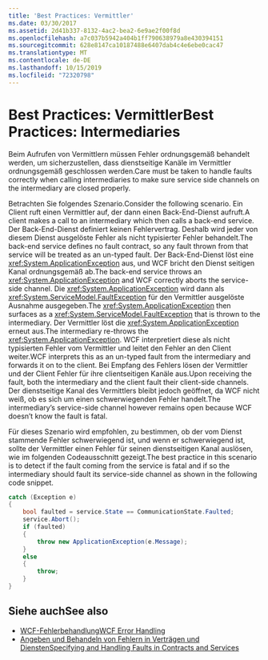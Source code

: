 ```yaml
---
title: 'Best Practices: Vermittler'
ms.date: 03/30/2017
ms.assetid: 2d41b337-8132-4ac2-bea2-6e9ae2f00f8d
ms.openlocfilehash: a7c037b5942a404b1ff790638979a8e430394151
ms.sourcegitcommit: 628e8147ca10187488e6407dab4c4e6ebe0cac47
ms.translationtype: MT
ms.contentlocale: de-DE
ms.lasthandoff: 10/15/2019
ms.locfileid: "72320798"
---
```

# <a name="best-practices-intermediaries"></a><span data-ttu-id="52670-102">Best Practices: Vermittler</span><span class="sxs-lookup"><span data-stu-id="52670-102">Best Practices: Intermediaries</span></span>
<span data-ttu-id="52670-103">Beim Aufrufen von Vermittlern müssen Fehler ordnungsgemäß behandelt werden, um sicherzustellen, dass dienstseitige Kanäle im Vermittler ordnungsgemäß geschlossen werden.</span><span class="sxs-lookup"><span data-stu-id="52670-103">Care must be taken to handle faults correctly when calling intermediaries to make sure service side channels on the intermediary are closed properly.</span></span>  
  
 <span data-ttu-id="52670-104">Betrachten Sie folgendes Szenario.</span><span class="sxs-lookup"><span data-stu-id="52670-104">Consider the following scenario.</span></span> <span data-ttu-id="52670-105">Ein Client ruft einen Vermittler auf, der dann einen Back-End-Dienst aufruft.</span><span class="sxs-lookup"><span data-stu-id="52670-105">A client makes a call to an intermediary which then calls a back-end service.</span></span>  <span data-ttu-id="52670-106">Der Back-End-Dienst definiert keinen Fehlervertrag. Deshalb wird jeder von diesem Dienst ausgelöste Fehler als nicht typisierter Fehler behandelt.</span><span class="sxs-lookup"><span data-stu-id="52670-106">The back-end service defines no fault contract, so any fault thrown from that service will be treated as an un-typed fault.</span></span>  <span data-ttu-id="52670-107">Der Back-End-Dienst löst eine <xref:System.ApplicationException> aus, und WCF bricht den Dienst seitigen Kanal ordnungsgemäß ab.</span><span class="sxs-lookup"><span data-stu-id="52670-107">The back-end service throws an <xref:System.ApplicationException> and WCF correctly aborts the service-side channel.</span></span> <span data-ttu-id="52670-108">Die <xref:System.ApplicationException> wird dann als <xref:System.ServiceModel.FaultException> für den Vermittler ausgelöste Ausnahme ausgegeben.</span><span class="sxs-lookup"><span data-stu-id="52670-108">The <xref:System.ApplicationException> then surfaces as a <xref:System.ServiceModel.FaultException> that is thrown to the intermediary.</span></span> <span data-ttu-id="52670-109">Der Vermittler löst die <xref:System.ApplicationException> erneut aus.</span><span class="sxs-lookup"><span data-stu-id="52670-109">The intermediary re-throws the <xref:System.ApplicationException>.</span></span> <span data-ttu-id="52670-110">WCF interpretiert diese als nicht typisierten Fehler vom Vermittler und leitet den Fehler an den Client weiter.</span><span class="sxs-lookup"><span data-stu-id="52670-110">WCF interprets this as an un-typed fault from the intermediary and forwards it on to the client.</span></span> <span data-ttu-id="52670-111">Bei Empfang des Fehlers lösen der Vermittler und der Client Fehler für ihre clientseitigen Kanäle aus.</span><span class="sxs-lookup"><span data-stu-id="52670-111">Upon receiving the fault, both the intermediary and the client fault their client-side channels.</span></span> <span data-ttu-id="52670-112">Der dienstseitige Kanal des Vermittlers bleibt jedoch geöffnet, da WCF nicht weiß, ob es sich um einen schwerwiegenden Fehler handelt.</span><span class="sxs-lookup"><span data-stu-id="52670-112">The intermediary’s service-side channel however remains open because WCF doesn’t know the fault is fatal.</span></span>  
  
 <span data-ttu-id="52670-113">Für dieses Szenario wird empfohlen, zu bestimmen, ob der vom Dienst stammende Fehler schwerwiegend ist, und wenn er schwerwiegend ist, sollte der Vermittler einen Fehler für seinen dienstseitigen Kanal auslösen, wie im folgenden Codeausschnitt gezeigt.</span><span class="sxs-lookup"><span data-stu-id="52670-113">The best practice in this scenario is to detect if the fault coming from the service is fatal and if so the intermediary should fault its service-side channel as shown in the following code snippet.</span></span>  
  
```csharp  
catch (Exception e)  
{  
    bool faulted = service.State == CommunicationState.Faulted;  
    service.Abort();  
    if (faulted)  
    {  
        throw new ApplicationException(e.Message);  
    }  
    else  
    {  
        throw;  
    }  
}  
```  
  
## <a name="see-also"></a><span data-ttu-id="52670-114">Siehe auch</span><span class="sxs-lookup"><span data-stu-id="52670-114">See also</span></span>

- [<span data-ttu-id="52670-115">WCF-Fehlerbehandlung</span><span class="sxs-lookup"><span data-stu-id="52670-115">WCF Error Handling</span></span>](wcf-error-handling.md)
- [<span data-ttu-id="52670-116">Angeben und Behandeln von Fehlern in Verträgen und Diensten</span><span class="sxs-lookup"><span data-stu-id="52670-116">Specifying and Handling Faults in Contracts and Services</span></span>](specifying-and-handling-faults-in-contracts-and-services.md)
